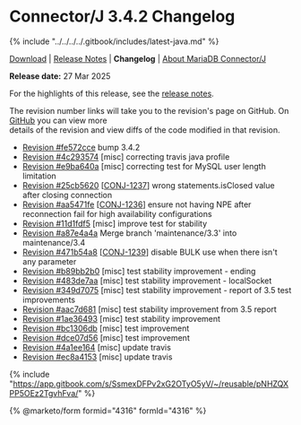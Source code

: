 # Connector/J 3.4.2 Changelog

{% include "../../../../.gitbook/includes/latest-java.md" %}

[Download](https://mariadb.com/downloads/connectors/connectors-data-access/java8-connector) | [Release Notes](../../3.4/3.4.2.md) | **Changelog** | [About MariaDB Connector/J](https://app.gitbook.com/s/CjGYMsT2MVP4nd3IyW2L/mariadb-connector-j/about-mariadb-connector-j)

**Release date:** 27 Mar 2025

For the highlights of this release, see the [release notes](../../3.4/3.4.2.md).

The revision number links will take you to the revision's page on GitHub. On [GitHub](https://github.com/MariaDB/mariadb-connector-j) you can view more\
details of the revision and view diffs of the code modified in that revision.

* [Revision #fe572cce](https://github.com/mariadb-corporation/mariadb-connector-j/commit/fe572cce) bump 3.4.2
* [Revision #4c293574](https://github.com/mariadb-corporation/mariadb-connector-j/commit/4c293574) \[misc] correcting travis java profile
* [Revision #e9ba640a](https://github.com/mariadb-corporation/mariadb-connector-j/commit/e9ba640a) \[misc] correcting test for MySQL user length limitation
* [Revision #25cb5620](https://github.com/mariadb-corporation/mariadb-connector-j/commit/25cb5620) \[[CONJ-1237](https://jira.mariadb.org/browse/CONJ-1237)] wrong statements.isClosed value after closing connection
* [Revision #aa5471fe](https://github.com/mariadb-corporation/mariadb-connector-j/commit/aa5471fe) \[[CONJ-1236](https://jira.mariadb.org/browse/CONJ-1236)] ensure not having NPE after reconnection fail for high availability configurations
* [Revision #11d1fdf5](https://github.com/mariadb-corporation/mariadb-connector-j/commit/11d1fdf5) \[misc] improve test for stability
* [Revision #a87e4a4a](https://github.com/mariadb-corporation/mariadb-connector-j/commit/a87e4a4a) Merge branch 'maintenance/3.3' into maintenance/3.4
* [Revision #471b54a8](https://github.com/mariadb-corporation/mariadb-connector-j/commit/471b54a8) \[[CONJ-1239](https://jira.mariadb.org/browse/CONJ-1239)] disable BULK use when there isn't any parameter
* [Revision #b89bb2b0](https://github.com/mariadb-corporation/mariadb-connector-j/commit/b89bb2b0) \[misc] test stability improvement - ending
* [Revision #483de7aa](https://github.com/mariadb-corporation/mariadb-connector-j/commit/483de7aa) \[misc] test stability improvement - localSocket
* [Revision #349d7075](https://github.com/mariadb-corporation/mariadb-connector-j/commit/349d7075) \[misc] test stability improvement - report of 3.5 test improvements
* [Revision #aac7d681](https://github.com/mariadb-corporation/mariadb-connector-j/commit/aac7d681) \[misc] test stability improvement from 3.5 report
* [Revision #1ae36493](https://github.com/mariadb-corporation/mariadb-connector-j/commit/1ae36493) \[misc] test stability improvement
* [Revision #bc1306db](https://github.com/mariadb-corporation/mariadb-connector-j/commit/bc1306db) \[misc] test improvement
* [Revision #dce07d56](https://github.com/mariadb-corporation/mariadb-connector-j/commit/dce07d56) \[misc] test improvement
* [Revision #4a1ee164](https://github.com/mariadb-corporation/mariadb-connector-j/commit/4a1ee164) \[misc] update travis
* [Revision #ec8a4153](https://github.com/mariadb-corporation/mariadb-connector-j/commit/ec8a4153) \[misc] update travis

{% include "https://app.gitbook.com/s/SsmexDFPv2xG2OTyO5yV/~/reusable/pNHZQXPP5OEz2TgvhFva/" %}

{% @marketo/form formid="4316" formId="4316" %}

